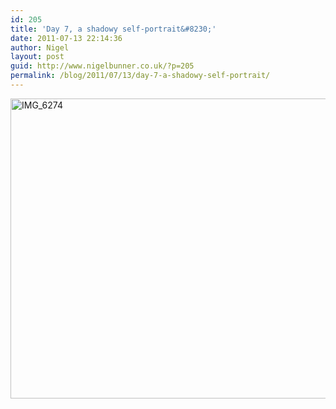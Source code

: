 ```yaml
---
id: 205
title: 'Day 7, a shadowy self-portrait&#8230;'
date: 2011-07-13 22:14:36
author: Nigel
layout: post
guid: http://www.nigelbunner.co.uk/?p=205
permalink: /blog/2011/07/13/day-7-a-shadowy-self-portrait/
---
```

[<img src="http://farm7.static.flickr.com/6134/5934497169_dbf936c338_z.jpg" alt="IMG_6274" width="640" height="480" />](http://www.flickr.com/photos/icklephotos/5934497169/ "IMG_6274 by icle fotos, on Flickr")